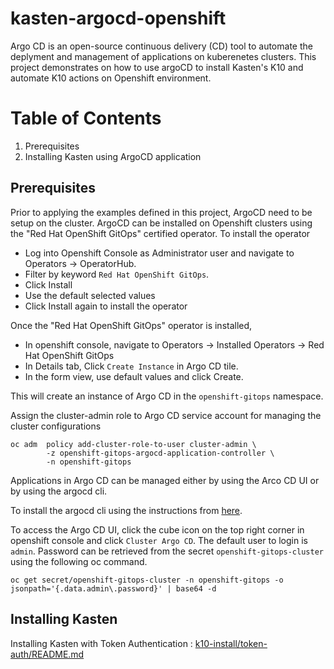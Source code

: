 # kasten-argocd-openshift
Argo CD is an open-source continuous delivery (CD) tool to automate the deplyment and management of applications on kuberenetes clusters. This project demonstrates on how to use argoCD to install Kasten's K10 and automate K10 actions on Openshift environment.

# Table of Contents

1. Prerequisites
2. Installing Kasten using ArgoCD application

## Prerequisites
Prior to applying the examples defined in this project, ArgoCD need to be setup on the cluster. ArgoCD can be installed on Openshift clusters using the "Red Hat OpenShift GitOps" certified operator. To install the operator

  - Log into Openshift Console as Administrator user and navigate to Operators -> OperatorHub.
  - Filter by keyword `Red Hat OpenShift GitOps`.
  - Click Install
  - Use the default selected values
  - Click Install again to install the operator

Once the "Red Hat OpenShift GitOps" operator is installed, 

  - In openshift console, navigate to Operators -> Installed Operators -> Red Hat OpenShift GitOps
  - In Details tab, Click `Create Instance` in Argo CD tile.
  - In the form view, use default values and click Create.

This will create an instance of Argo CD in the `openshift-gitops` namespace.

Assign the cluster-admin role to Argo CD service account for managing the cluster configurations

```
oc adm  policy add-cluster-role-to-user cluster-admin \
        -z openshift-gitops-argocd-application-controller \
        -n openshift-gitops
```

Applications in Argo CD can be managed either by using the Arco CD UI or by using the argocd cli. 

To install the argocd cli using the instructions from [here](https://argo-cd.readthedocs.io/en/stable/cli_installation/). 

To access the Argo CD UI, click the cube icon on the top right corner in openshift console and click `Cluster Argo CD`. The default user to login is `admin`. Password can be retrieved from the secret `openshift-gitops-cluster` using the following oc command.

`oc get secret/openshift-gitops-cluster -n openshift-gitops -o jsonpath='{.data.admin\.password}' | base64 -d`


## Installing Kasten

Installing Kasten with Token Authentication : [k10-install/token-auth/README.md](https://github.com/smohandass/kasten-argocd-openshift/blob/main/k10-install/token-auth/README.md)
